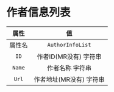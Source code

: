 # 作者信息列表

|  属性  |           值            |
| :----: | :---------------------: |
| 属性名 |    `AuthorInfoList`     |
|  `ID`  |  作者ID(MR没有) 字符串  |
| `Name` |     作者名称 字符串     |
| `Url`  | 作者地址(MR没有) 字符串 |
